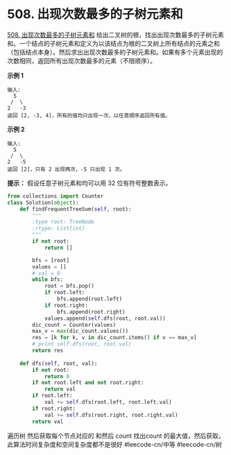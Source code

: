 # 508. 出现次数最多的子树元素和
  [508. 出现次数最多的子树元素和](https://leetcode-cn.com/problems/most-frequent-subtree-sum/) 
给出二叉树的根，找出出现次数最多的子树元素和。一个结点的子树元素和定义为以该结点为根的二叉树上所有结点的元素之和（包括结点本身）。然后求出出现次数最多的子树元素和。如果有多个元素出现的次数相同，返回所有出现次数最多的元素（不限顺序）。
 
**示例 1**
```
输入:
  5
 /  \
2   -3
返回 [2, -3, 4]，所有的值均只出现一次，以任意顺序返回所有值。
```
**示例 2**
```
输入:
  5
 /  \
2   -5
返回 [2]，只有 2 出现两次，-5 只出现 1 次。
```
**提示：** 假设任意子树元素和均可以用 32 位有符号整数表示。
```python
from collections import Counter
class Solution(object):
    def findFrequentTreeSum(self, root):
        """
        :type root: TreeNode
        :rtype: List[int]
        """
        if not root:
            return []

        bfs = [root]
        values = []
        # val = 0
        while bfs:
            root = bfs.pop()
            if root.left:
                bfs.append(root.left)
            if root.right:
                bfs.append(root.right)
            values.append(self.dfs(root, root.val))
        dic_count = Counter(values)
        max_v = max(dic_count.values())
        res = [k for k, v in dic_count.items() if v == max_v]
        # print self.dfs(root, root.val)
        return res
    
    def dfs(self, root, val):
        if not root:
            return 0
        if not root.left and not root.right:
            return val
        if root.left:
            val += self.dfs(root.left, root.left.val)
        if root.right:
            val += self.dfs(root.right, root.right.val)
        return val
```
遍历树 然后获取每个节点对应的 和然后 count 找出count 的最大值，然后获取，
此算法时间复杂度和空间复杂度都不是很好
#leecode-cn/中等 #leecode-cn/树